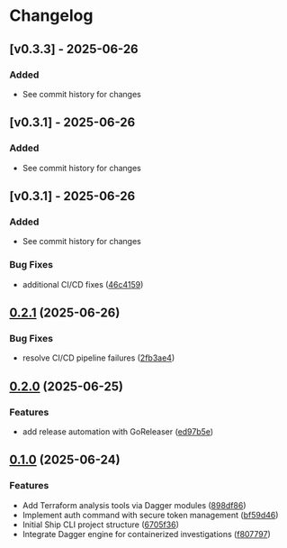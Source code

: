 # Changelog

## [v0.3.3] - 2025-06-26

### Added
- See commit history for changes


## [v0.3.1] - 2025-06-26

### Added
- See commit history for changes


## [v0.3.1] - 2025-06-26

### Added
- See commit history for changes



### Bug Fixes

* additional CI/CD fixes ([46c4159](https://github.com/cloudshipai/ship/commit/46c41590f16afbacb52452277d813cf953b95d7f))

## [0.2.1](https://github.com/cloudshipai/ship/compare/v0.2.0...v0.2.1) (2025-06-26)


### Bug Fixes

* resolve CI/CD pipeline failures ([2fb3ae4](https://github.com/cloudshipai/ship/commit/2fb3ae49aad83e8fce608892ca90308cec214a6b))

## [0.2.0](https://github.com/cloudshipai/ship/compare/v0.1.0...v0.2.0) (2025-06-25)


### Features

* add release automation with GoReleaser ([ed97b5e](https://github.com/cloudshipai/ship/commit/ed97b5e25d44a44cd6521bb03fa1d84e751ae00f))

## [0.1.0](https://github.com/cloudshipai/ship/compare/6705f36d33ea3ab9c534dc4b2b45e6e773b117a1...v0.1.0) (2025-06-24)


### Features

* Add Terraform analysis tools via Dagger modules ([898df86](https://github.com/cloudshipai/ship/commit/898df86251130bc6eefa305c2abd2a51ef009049))
* Implement auth command with secure token management ([bf59d46](https://github.com/cloudshipai/ship/commit/bf59d46b0df949430f7343d1c8d0c105a59952fe))
* Initial Ship CLI project structure ([6705f36](https://github.com/cloudshipai/ship/commit/6705f36d33ea3ab9c534dc4b2b45e6e773b117a1))
* Integrate Dagger engine for containerized investigations ([f807797](https://github.com/cloudshipai/ship/commit/f807797f0c2de358a775f07c0e3bb22938769f98))

